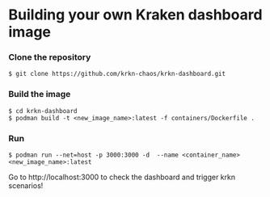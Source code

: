 # Building your own Kraken dashboard image

### Clone the repository 
```
$ git clone https://github.com/krkn-chaos/krkn-dashboard.git
```

### Build the image
```
$ cd krkn-dashboard
$ podman build -t <new_image_name>:latest -f containers/Dockerfile .
``` 

### Run
```
$ podman run --net=host -p 3000:3000 -d  --name <container_name> <new_image_name>:latest
```

Go to http://localhost:3000 to check the dashboard and trigger krkn scenarios!
